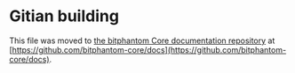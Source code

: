 Gitian building
================

This file was moved to [the bitphantom Core documentation repository](https://github.com/bitphantom-core/docs/blob/master/gitian-building.md) at [https://github.com/bitphantom-core/docs](https://github.com/bitphantom-core/docs).
